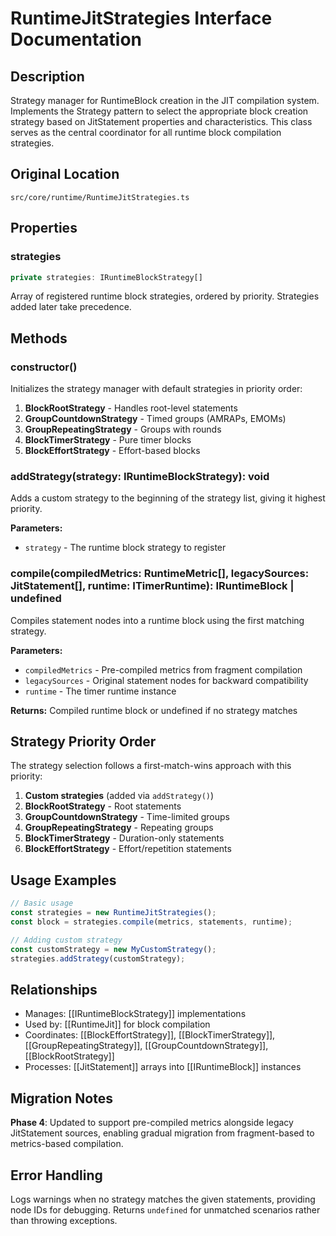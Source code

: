 # RuntimeJitStrategies Interface Documentation

## Description
Strategy manager for RuntimeBlock creation in the JIT compilation system. Implements the Strategy pattern to select the appropriate block creation strategy based on JitStatement properties and characteristics. This class serves as the central coordinator for all runtime block compilation strategies.

## Original Location
`src/core/runtime/RuntimeJitStrategies.ts`

## Properties

### strategies
```typescript
private strategies: IRuntimeBlockStrategy[]
```
Array of registered runtime block strategies, ordered by priority. Strategies added later take precedence.

## Methods

### constructor()
Initializes the strategy manager with default strategies in priority order:

1. **BlockRootStrategy** - Handles root-level statements
2. **GroupCountdownStrategy** - Timed groups (AMRAPs, EMOMs) 
3. **GroupRepeatingStrategy** - Groups with rounds
4. **BlockTimerStrategy** - Pure timer blocks
5. **BlockEffortStrategy** - Effort-based blocks

### addStrategy(strategy: IRuntimeBlockStrategy): void
Adds a custom strategy to the beginning of the strategy list, giving it highest priority.

**Parameters:**
- `strategy` - The runtime block strategy to register

### compile(compiledMetrics: RuntimeMetric[], legacySources: JitStatement[], runtime: ITimerRuntime): IRuntimeBlock | undefined
Compiles statement nodes into a runtime block using the first matching strategy.

**Parameters:**
- `compiledMetrics` - Pre-compiled metrics from fragment compilation
- `legacySources` - Original statement nodes for backward compatibility
- `runtime` - The timer runtime instance

**Returns:** Compiled runtime block or undefined if no strategy matches

## Strategy Priority Order

The strategy selection follows a first-match-wins approach with this priority:

1. **Custom strategies** (added via `addStrategy()`)
2. **BlockRootStrategy** - Root statements
3. **GroupCountdownStrategy** - Time-limited groups
4. **GroupRepeatingStrategy** - Repeating groups  
5. **BlockTimerStrategy** - Duration-only statements
6. **BlockEffortStrategy** - Effort/repetition statements

## Usage Examples

```typescript
// Basic usage
const strategies = new RuntimeJitStrategies();
const block = strategies.compile(metrics, statements, runtime);

// Adding custom strategy
const customStrategy = new MyCustomStrategy();
strategies.addStrategy(customStrategy);
```

## Relationships

- Manages: [[IRuntimeBlockStrategy]] implementations
- Used by: [[RuntimeJit]] for block compilation
- Coordinates: [[BlockEffortStrategy]], [[BlockTimerStrategy]], [[GroupRepeatingStrategy]], [[GroupCountdownStrategy]], [[BlockRootStrategy]]
- Processes: [[JitStatement]] arrays into [[IRuntimeBlock]] instances

## Migration Notes

**Phase 4**: Updated to support pre-compiled metrics alongside legacy JitStatement sources, enabling gradual migration from fragment-based to metrics-based compilation.

## Error Handling

Logs warnings when no strategy matches the given statements, providing node IDs for debugging. Returns `undefined` for unmatched scenarios rather than throwing exceptions.
